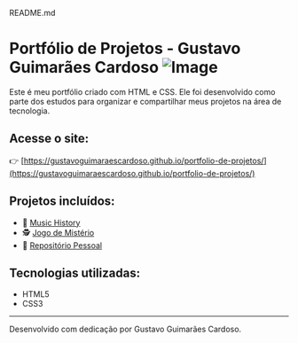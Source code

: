 README.md

# Portfólio de Projetos - Gustavo Guimarães Cardoso ![Image](https://github.com/user-attachments/assets/856ecdbf-9260-4500-900e-0848f33d1f24)

Este é meu portfólio criado com HTML e CSS. Ele foi desenvolvido como parte dos estudos para organizar e compartilhar meus projetos na área de tecnologia.

## Acesse o site:

👉 [https://gustavoguimaraescardoso.github.io/portfolio-de-projetos/](https://gustavoguimaraescardoso.github.io/portfolio-de-projetos/)

## Projetos incluídos:

- 🎵 [Music History](https://github.com/GustavoGuimaraesCardoso/Music-History) 
- 🕵️ [Jogo de Mistério](https://github.com/GustavoGuimaraesCardoso/Jogo-de-mist-rio)  
- 👤 [Repositório Pessoal](https://github.com/GustavoGuimaraesCardoso/GustavoGuimaraesCardoso)

## Tecnologias utilizadas:

- HTML5
- CSS3

---

Desenvolvido com dedicação por Gustavo Guimarães Cardoso.

